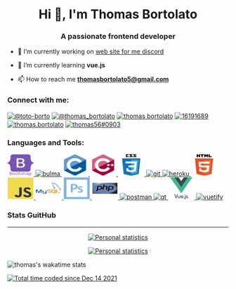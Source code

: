 <h1 align="center">Hi 👋, I'm Thomas Bortolato</h1>
<h3 align="center">A passionate frontend developer</h3>

- 🔭 I’m currently working on [web site for me discord](https://lecoindesdev.fr/)

- 🌱 I’m currently learning **vue.js**

- 📫 How to reach me **thomasbortolato5@gmail.com**

<h3 align="left">Connect with me:</h3>
<p align="left">
<a href="https://codepen.io/@toto-borto" target="blank"><img align="center" src="https://raw.githubusercontent.com/rahuldkjain/github-profile-readme-generator/master/src/images/icons/Social/codepen.svg" alt="@toto-borto" height="50" width="60" /></a>
<a href="https://twitter.com/@thomas_bortolato" target="blank"><img align="center" src="https://raw.githubusercontent.com/rahuldkjain/github-profile-readme-generator/master/src/images/icons/Social/twitter.svg" alt="@thomas_bortolato"  height="50" width="60" /></a>
<a href="https://linkedin.com/in/thomas bortolato" target="blank"><img align="center" src="https://raw.githubusercontent.com/rahuldkjain/github-profile-readme-generator/master/src/images/icons/Social/linked-in-alt.svg" alt="thomas bortolato" height="50" width="60"/></a>
<a href="https://stackoverflow.com/users/16191689" target="blank"><img align="center" src="https://raw.githubusercontent.com/rahuldkjain/github-profile-readme-generator/master/src/images/icons/Social/stack-overflow.svg" alt="16191689"  height="50" width="60" /></a>
<a href="https://instagram.com/thomas.bortolato" target="blank"><img align="center" src="https://raw.githubusercontent.com/rahuldkjain/github-profile-readme-generator/master/src/images/icons/Social/instagram.svg" alt="thomas.bortolato" height="50" width="60"/></a>
<a href="https://discord.gg/thomas56#0903" target="blank"><img align="center" src="https://raw.githubusercontent.com/rahuldkjain/github-profile-readme-generator/master/src/images/icons/Social/discord.svg" alt="thomas56#0903" height="50" width="60"/></a>
</p>

<h3 align="left">Languages and Tools:</h3>
<p align="left"> <a href="https://getbootstrap.com" target="_blank" rel="noreferrer"> <img src="https://raw.githubusercontent.com/devicons/devicon/master/icons/bootstrap/bootstrap-plain-wordmark.svg" alt="bootstrap" height="50" width="60" </a> <a href="https://bulma.io/" target="_blank" rel="noreferrer"> <img src="https://raw.githubusercontent.com/gilbarbara/logos/804dc257b59e144eaca5bc6ffd16949752c6f789/logos/bulma.svg" alt="bulma"  height="50" width="60"/> </a> <a href="https://www.cprogramming.com/" target="_blank" rel="noreferrer"> <img src="https://raw.githubusercontent.com/devicons/devicon/master/icons/c/c-original.svg" alt="c"  height="50" width="60"/> </a> <a href="https://www.w3schools.com/cpp/" target="_blank" rel="noreferrer"> <img src="https://raw.githubusercontent.com/devicons/devicon/master/icons/cplusplus/cplusplus-original.svg" alt="cplusplus"  height="50" width="60"/> </a> <a href="https://www.w3schools.com/css/" target="_blank" rel="noreferrer"> <img src="https://raw.githubusercontent.com/devicons/devicon/master/icons/css3/css3-original-wordmark.svg" alt="css3"  height="50" width="60"/> </a> <a href="https://git-scm.com/" target="_blank" rel="noreferrer"> <img src="https://www.vectorlogo.zone/logos/git-scm/git-scm-icon.svg" alt="git"  height="50" width="60"/> </a> <a href="https://heroku.com" target="_blank" rel="noreferrer"> <img src="https://www.vectorlogo.zone/logos/heroku/heroku-icon.svg" alt="heroku"  height="50" width="60"/> </a> <a href="https://www.w3.org/html/" target="_blank" rel="noreferrer"> <img src="https://raw.githubusercontent.com/devicons/devicon/master/icons/html5/html5-original-wordmark.svg" alt="html5"  height="50" width="60"/> </a> <a href="https://developer.mozilla.org/en-US/docs/Web/JavaScript" target="_blank" rel="noreferrer"> <img src="https://raw.githubusercontent.com/devicons/devicon/master/icons/javascript/javascript-original.svg" alt="javascript"  height="50" width="60"/> </a> <a href="https://www.mysql.com/" target="_blank" rel="noreferrer"> <img src="https://raw.githubusercontent.com/devicons/devicon/master/icons/mysql/mysql-original-wordmark.svg" alt="mysql"  height="50" width="60"/> </a> <a href="https://www.photoshop.com/en" target="_blank" rel="noreferrer"> <img src="https://raw.githubusercontent.com/devicons/devicon/master/icons/photoshop/photoshop-line.svg" alt="photoshop"  height="50" width="60"/> </a> <a href="https://www.php.net" target="_blank" rel="noreferrer"> <img src="https://raw.githubusercontent.com/devicons/devicon/master/icons/php/php-original.svg" alt="php"  height="50" width="60"/> </a> <a href="https://postman.com" target="_blank" rel="noreferrer"> <img src="https://www.vectorlogo.zone/logos/getpostman/getpostman-icon.svg" alt="postman"  height="50" width="60"/> </a> <a href="https://www.qt.io/" target="_blank" rel="noreferrer"> <img src="https://upload.wikimedia.org/wikipedia/commons/0/0b/Qt_logo_2016.svg" alt="qt"  height="50" width="60"/> </a> <a href="https://vuejs.org/" target="_blank" rel="noreferrer"> <img src="https://raw.githubusercontent.com/devicons/devicon/master/icons/vuejs/vuejs-original-wordmark.svg" alt="vuejs"  height="50" width="60"/> </a> <a href="https://vuetifyjs.com/en/" target="_blank" rel="noreferrer"> <img src="https://bestofjs.org/logos/vuetify.svg" alt="vuetify"  height="50" width="60"/> </a> </p>


### Stats GuitHub
---
<p align="center">
    <a href="https://github.com/anuraghazra/github-readme-stats"><img src="https://camo.githubusercontent.com/a49bd69057381c90dff8543217d33e4e6d56cf7ee325d3745599574a3e37baef/68747470733a2f2f6769746875622d726561646d652d73746174732e76657263656c2e6170702f6170692f746f702d6c616e67732f3f757365726e616d653d74686f6d6173333730267468656d653d6461726b" alt="Personal statistics" data-canonical-src="https://github-readme-stats.vercel.app/api?username=thomas370&theme=dark&show_icons=true" style="max-width: 100%;"></a>
</p>


<p align="center">
    <a href="https://github.com/anuraghazra/github-readme-stats"><img src="https://camo.githubusercontent.com/5e97fd7c4aae01c8db9a18a8f3647daaef3e60f0f7c116e4d845795416f99e38/68747470733a2f2f6769746875622d726561646d652d73746174732e76657263656c2e6170702f6170693f757365726e616d653d74686f6d6173333730267468656d653d6461726b2673686f775f69636f6e733d74727565" alt="Personal statistics" data-canonical-src="https://github-readme-stats.vercel.app/api?username=thomas370&theme=dark&show_icons=true" style="max-width: 100%;"></a>
</p>

<img src="https://github-readme-stats.vercel.app/api/wakatime?username=thomas370&amp;theme=dark" alt="thomas's wakatime stats">

<a href="https://wakatime.com/@b1c7d523-d82f-4c8b-b5bd-fcb4727ea04a"><img src="https://wakatime.com/badge/user/b1c7d523-d82f-4c8b-b5bd-fcb4727ea04a.svg" alt="Total time coded since Dec 14 2021" /></a>
